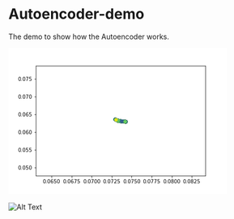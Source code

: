 # Autoencoder-demo
The demo to show how the Autoencoder works.

![Alt Text](https://github.com/Cuilie/Autoencoder-demo/blob/master/result/30epochs-swissroll.gif)

![Alt Text](https://github.com/Cuilie/Autoencoder-demo/blob/master/result/300epochs-swissroll.gif)
